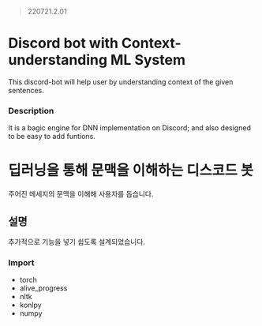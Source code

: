 > 220721.2.01

# Discord bot with Context-understanding ML System
This discord-bot will help user by understanding context of the given sentences.

### Description
It is a bagic engine for DNN implementation on Discord; and also designed to be easy to add funtions.

# 딥러닝을 통해 문맥을 이해하는 디스코드 봇
주어진 메세지의 문맥을 이해해 사용자를 돕습니다.

## 설명
추가적으로 기능을 넣기 쉽도록 설계되었습니다.

### Import
* torch
* alive_progress
* nltk
* konlpy
* numpy
